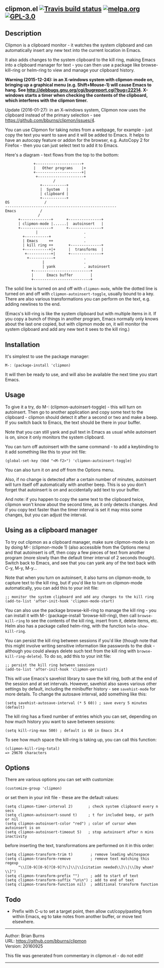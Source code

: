 
clipmon.el [![Travis build status](https://secure.travis-ci.org/bburns/clipmon.png?branch=master)](http://travis-ci.org/bburns/clipmon) [![melpa.org](http://melpa.org/packages/clipmon-badge.svg)](http://melpa.org/#/clipmon) [![GPL-3.0](http://img.shields.io/:license-gpl-blue.svg)](http://opensource.org/licenses/GPL-3.0)
----------------------------------------------------------------------------


Description
----------------------------------------------------------------------------

Clipmon is a clipboard monitor - it watches the system clipboard and can
automatically insert any new text into the current location in Emacs.

It also adds changes to the system clipboard to the kill ring, making Emacs
into a clipboard manager for text - you can then use a package like
browse-kill-ring or helm-ring to view and manage your clipboard history.

**Warning (2015-12-24): in an X-windows system with clipmon-mode on, bringing
  up a graphical menu (e.g. Shift+Mouse-1) will cause Emacs to hang. See
  http://debbugs.gnu.org/cgi/bugreport.cgi?bug=22214.
  X-windows starts a timer when checking the contents of the clipboard, which
  interferes with the clipmon timer.**

Update (2016-01-27): in an X-windows system, Clipmon now uses the clipboard
instead of the primary selection - see https://github.com/bburns/clipmon/issues/4.

You can use Clipmon for taking notes from a webpage, for example - just copy the
text you want to save and it will be added to Emacs. It helps to have an
autocopy feature or addon for the browser, e.g. AutoCopy 2 for Firefox - then
you can just select text to add it to Emacs.

Here's a diagram - text flows from the top to the bottom:

                 +---------------------+
                 |   Other programs    |+
                 +---------------------+|
                  +---------------------+
                          /
                    +-----------+
                    |  System   |
                    | clipboard |
                    +-----------+
    OS                /
    ---------------------------------------------------
    Emacs           /
                   /
          +--------------+      +---------------+
          | clipmon-mode |......|  autoinsert   |
          +--------------+      +---------------+
                  |                     .
            +-----------+               .
            | Emacs     ++              .
            | kill ring ++       +--------------+
            +-----------+|+      |  transforms  |
             +-----------+|      +--------------+
              +-----------+             .
                     |                  .
                     | yank             . autoinsert
                +--------------------------+
                |      Emacs buffer        |
                +--------------------------+


The solid line is turned on and off with `clipmon-mode`, while the dotted
line is turned on and off with `clipmon-autoinsert-toggle`, usually bound to a key.
There are also various transformations you can perform on the text, e.g.
adding newlines to the end.

(Emacs's kill-ring is like the system clipboard but with multiple items in
it. If you copy a bunch of things in another program, Emacs normally only
knows about the last one copied, but with clipmon mode on, it will monitor
the system clipboard and add any new text it sees to the kill ring.)


Installation
----------------------------------------------------------------------------

It's simplest to use the package manager:

    M-: (package-install 'clipmon)

It will then be ready to use, and will also be available the next time you
start Emacs.


Usage
----------------------------------------------------------------------------

To give it a try, do M-: (clipmon-autoinsert-toggle) - this will turn on
autoinsert. Then go to another application and copy some text to the
clipboard - clipmon should detect it after a second or two and make a beep.
If you switch back to Emacs, the text should be there in your buffer.

Note that you can still yank and pull text in Emacs as usual while autoinsert
is on, since it only monitors the system clipboard.

You can turn off autoinsert with the same command - to add a keybinding to it
add something like this to your init file:

    (global-set-key (kbd "<M-f2>") 'clipmon-autoinsert-toggle)

You can also turn it on and off from the Options menu.

Also, if no change is detected after a certain number of minutes, autoinsert will
turn itself off automatically with another beep. This is so you don't forget
that autoinsert is on and accidentally add text to your buffer.

And note: if you happen to copy the same text to the clipboard twice, clipmon
won't know about the second time, as it only detects changes. And if you copy
text faster than the timer interval is set it may miss some changes, but you
can adjust the interval.


Using as a clipboard manager
----------------------------------------------------------------------------

To try out clipmon as a clipboard manager, make sure clipmon-mode is on by
doing M-: (clipmon-mode 1) (also accessible from the Options menu) and that
autoinsert is off, then copy a few pieces of text from another program (more
slowly than the default timer interval of 2 seconds though). Switch back to
Emacs, and see that you can yank any of the text back with C-y, M-y, M-y...

Note that when you turn on autoinsert, it also turns on clipmon-mode, to
capture text to the kill ring, but if you'd like to turn on clipmon-mode
automatically, you can add this to your init file:

    ;; monitor the system clipboard and add any changes to the kill ring
    (add-to-list 'after-init-hook 'clipmon-mode-start)

You can also use the package browse-kill-ring to manage the kill ring - you
can install it with M-: (package-install 'browse-kill-ring), then call
`browse-kill-ring` to see the contents of the kill ring, insert from it,
delete items, etc. Helm also has a package called helm-ring, with the
function `helm-show-kill-ring`.

You can persist the kill ring between sessions if you'd like (though note
that this might involve writing sensitive information like passwords to the
disk - although you could always delete such text from the kill ring with
`browse-kill-ring-delete`). To do so, add this to your init file:

    ;; persist the kill ring between sessions
    (add-to-list 'after-init-hook 'clipmon-persist)

This will use Emacs's savehist library to save the kill ring, both at the end
of the session and at set intervals. However, savehist also saves various
other settings by default, including the minibuffer history - see
`savehist-mode` for more details. To change the autosave interval, add
something like this:

    (setq savehist-autosave-interval (* 5 60)) ; save every 5 minutes (default)

The kill ring has a fixed number of entries which you can set, depending on
how much history you want to save between sessions:

    (setq kill-ring-max 500) ; default is 60 in Emacs 24.4

To see how much space the kill-ring is taking up, you can call this function:

    (clipmon-kill-ring-total)
    => 29670 characters


Options
----------------------------------------------------------------------------

There are various options you can set with customize:

    (customize-group 'clipmon)

or set them in your init file - these are the default values:

    (setq clipmon-timer-interval 2)       ; check system clipboard every n secs
    (setq clipmon-autoinsert-sound t)     ; t for included beep, or path or nil
    (setq clipmon-autoinsert-color "red") ; color of cursor when autoinsert is on
    (setq clipmon-autoinsert-timeout 5)   ; stop autoinsert after n mins inactivity

before inserting the text, transformations are performed on it in this order:

    (setq clipmon-transform-trim t)        ; remove leading whitespace
    (setq clipmon-transform-remove         ; remove text matching this regexp
          "\\[[0-9][0-9]?[0-9]?\\]\\|\\[citation needed\\]\\|\\[by whom?\\]")
    (setq clipmon-transform-prefix "")     ; add to start of text
    (setq clipmon-transform-suffix "\n\n") ; add to end of text
    (setq clipmon-transform-function nil)  ; additional transform function


Todo
----------------------------------------------------------------------------

- Prefix with C-u to set a target point, then allow cut/copy/pasting from
  within Emacs, eg to take notes from another buffer, or move text elsewhere.


----

Author: Brian Burns  
URL: https://github.com/bburns/clipmon  
Version: 20160925  

This file was generated from commentary in clipmon.el - do not edit!

----

